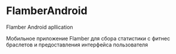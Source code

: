 # FlamberAndroid
Flamber Android apllication

Мобильное приложение Flamber для сбора статистики с фитнес браслетов и предоставления интерфейса пользователя
